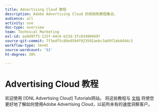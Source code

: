```yaml
---
title: Advertising Cloud 教程
description: Adobe Advertising Cloud 的视频和教程集合。
audience: all
activity: use
doc-type: overview
team: Technical Marketing
exl-id: aa9d9ff5-115f-44c6-b23d-3fc034904697
source-git-commit: 7f3edf5c88e9594f923592aebc3a69f2ab4d4dc3
workflow-type: tm+mt
source-wordcount: '52'
ht-degree: 30%

---
```


# Advertising Cloud 教程

欢迎使用 [!DNL Advertising Cloud] Tutorials网站。 将这些教程与 [文档](https://experienceleague.adobe.com/docs/advertising-cloud.html) 将使您更好地了解如何使用Adobe Advertising Cloud，以前所未有的速度洞察客户。

<!--
See other -learn tutorials landing pages to get ideas for additional content
-->
